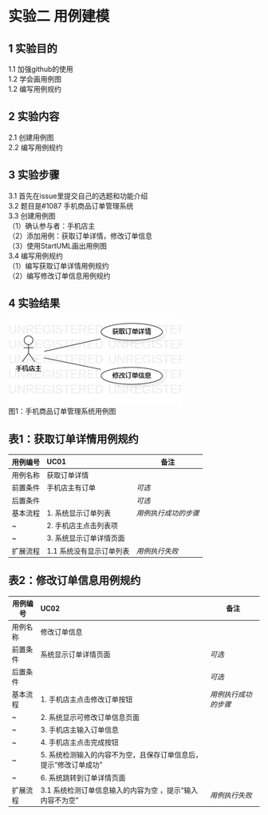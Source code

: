 # 实验二 用例建模

## 1 实验目的
1.1 加强github的使用   
1.2 学会画用例图  
1.2 编写用例规约   
## 2 实验内容   
2.1 创建用例图  
2.2 编写用例规约
## 3 实验步骤
3.1  首先在issue里提交自己的选题和功能介绍  
3.2  题目是#1087 手机商品订单管理系统    
3.3  创建用例图      
（1）确认参与者：手机店主  
（2）添加用例：获取订单详情，修改订单信息       
（3）使用StartUML画出用例图       
3.4 编写用例规约   
（1）编写获取订单详情用例规约    
（2）编写修改订单信息用例规约    
## 4 实验结果  
![第一张用例图](./UseCaseDiagram1.jpg)  
 图1：手机商品订单管理系统用例图     

## 表1：获取订单详情用例规约  

用例编号  | UC01 | 备注  
-|:-|-  
用例名称  | 获取订单详情  |   
前置条件  |   手机店主有订单   | *可选*   
后置条件  |      | *可选*   
基本流程  | 1. 系统显示订单列表  |*用例执行成功的步骤*   
~| 2. 手机店主点击列表项  | 
~| 3. 系统显示订单详情页面  |
扩展流程  | 1.1 系统没有显示订单列表|*用例执行失败*    

## 表2：修改订单信息用例规约  

用例编号  | UC02 | 备注  
-|:-|-  
用例名称  |修改订单信息 |   
前置条件  |  系统显示订单详情页面    | *可选*   
后置条件  |      | *可选*   
基本流程  |1. 手机店主点击修改订单按钮 |*用例执行成功的步骤*    
~| 2. 系统显示可修改订单信息页面 |
~| 3. 手机店主输入订单信息 |
~|4. 手机店主点击完成按钮|
~| 5. 系统检测输入的内容不为空，且保存订单信息后，提示“修改订单成功”  |
~| 6.  系统跳转到订单详情页面  |  
扩展流程  | 3.1  系统检测订单信息输入的内容为空 ，提示“输入内容不为空”|*用例执行失败*   
